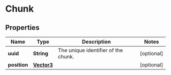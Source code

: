 
# Chunk

## Properties
Name | Type | Description | Notes
------------ | ------------- | ------------- | -------------
**uuid** | **String** | The unique identifier of the chunk. |  [optional]
**position** | [**Vector3**](Vector3.md) |  |  [optional]



